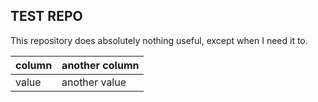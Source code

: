 TEST REPO
---------

This repository does absolutely nothing useful, except when I need it to.


| column | another column 
|--------|----------------
| value  | another value
